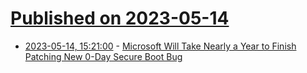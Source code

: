 # [Published on 2023-05-14](index.md)

* [2023-05-14, 15:21:00](https://soylentnews.org/article.pl?sid=23/05/14/1232238&from=rss) - [Microsoft Will Take Nearly a Year to Finish Patching New 0-Day Secure Boot Bug](https://soylentnews.org/article.pl?sid=23/05/14/1232238&from=rss)
